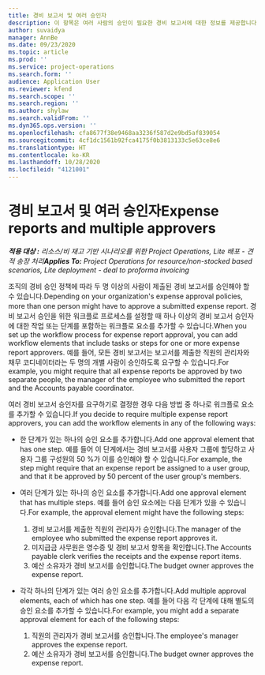 ```yaml
---
title: 경비 보고서 및 여러 승인자
description: 이 항목은 여러 사람의 승인이 필요한 경비 보고서에 대한 정보를 제공합니다.
author: suvaidya
manager: AnnBe
ms.date: 09/23/2020
ms.topic: article
ms.prod: ''
ms.service: project-operations
ms.search.form: ''
audience: Application User
ms.reviewer: kfend
ms.search.scope: ''
ms.search.region: ''
ms.author: shylaw
ms.search.validFrom: ''
ms.dyn365.ops.version: ''
ms.openlocfilehash: cfa8677f38e9468aa3236f587d2e9bd5af839054
ms.sourcegitcommit: 4cf1dc1561b92fca4175f0b3813133c5e63ce8e6
ms.translationtype: HT
ms.contentlocale: ko-KR
ms.lasthandoff: 10/28/2020
ms.locfileid: "4121001"
---
```

# <a name="expense-reports-and-multiple-approvers"></a><span data-ttu-id="bc754-103">경비 보고서 및 여러 승인자</span><span class="sxs-lookup"><span data-stu-id="bc754-103">Expense reports and multiple approvers</span></span>

<span data-ttu-id="bc754-104">_**적용 대상 :** 리소스/비 재고 기반 시나리오를 위한 Project Operations, Lite 배포 - 견적 송장 처리_</span><span class="sxs-lookup"><span data-stu-id="bc754-104">_**Applies To:** Project Operations for resource/non-stocked based scenarios, Lite deployment - deal to proforma invoicing_</span></span>

<span data-ttu-id="bc754-105">조직의 경비 승인 정책에 따라 두 명 이상의 사람이 제출된 경비 보고서를 승인해야 할 수 있습니다.</span><span class="sxs-lookup"><span data-stu-id="bc754-105">Depending on your organization's expense approval policies, more than one person might have to approve a submitted expense report.</span></span> <span data-ttu-id="bc754-106">경비 보고서 승인을 위한 워크플로 프로세스를 설정할 때 하나 이상의 경비 보고서 승인자에 대한 작업 또는 단계를 포함하는 워크플로 요소를 추가할 수 있습니다.</span><span class="sxs-lookup"><span data-stu-id="bc754-106">When you set up the workflow process for expense report approval, you can add workflow elements that include tasks or steps for one or more expense report approvers.</span></span> <span data-ttu-id="bc754-107">예를 들어, 모든 경비 보고서는 보고서를 제출한 직원의 관리자와 채무 코디네이터라는 두 명의 개별 사람이 승인하도록 요구할 수 있습니다.</span><span class="sxs-lookup"><span data-stu-id="bc754-107">For example, you might require that all expense reports be approved by two separate people, the manager of the employee who submitted the report and the Accounts payable coordinator.</span></span>

<span data-ttu-id="bc754-108">여러 경비 보고서 승인자를 요구하기로 결정한 경우 다음 방법 중 하나로 워크플로 요소를 추가할 수 있습니다.</span><span class="sxs-lookup"><span data-stu-id="bc754-108">If you decide to require multiple expense report approvers, you can add the workflow elements in any of the following ways:</span></span>

- <span data-ttu-id="bc754-109">한 단계가 있는 하나의 승인 요소를 추가합니다.</span><span class="sxs-lookup"><span data-stu-id="bc754-109">Add one approval element that has one step.</span></span> <span data-ttu-id="bc754-110">예를 들어 이 단계에서는 경비 보고서를 사용자 그룹에 할당하고 사용자 그룹 구성원의 50 %가 이를 승인해야 할 수 있습니다.</span><span class="sxs-lookup"><span data-stu-id="bc754-110">For example, the step might require that an expense report be assigned to a user group, and that it be approved by 50 percent of the user group's members.</span></span>
- <span data-ttu-id="bc754-111">여러 단계가 있는 하나의 승인 요소를 추가합니다.</span><span class="sxs-lookup"><span data-stu-id="bc754-111">Add one approval element that has multiple steps.</span></span> <span data-ttu-id="bc754-112">예를 들어 승인 요소에는 다음 단계가 있을 수 있습니다.</span><span class="sxs-lookup"><span data-stu-id="bc754-112">For example, the approval element might have the following steps:</span></span>

    1. <span data-ttu-id="bc754-113">경비 보고서를 제출한 직원의 관리자가 승인합니다.</span><span class="sxs-lookup"><span data-stu-id="bc754-113">The manager of the employee who submitted the expense report approves it.</span></span>
    2. <span data-ttu-id="bc754-114">미지급금 사무원은 영수증 및 경비 보고서 항목을 확인합니다.</span><span class="sxs-lookup"><span data-stu-id="bc754-114">The Accounts payable clerk verifies the receipts and the expense report items.</span></span>
    3. <span data-ttu-id="bc754-115">예산 소유자가 경비 보고서를 승인합니다.</span><span class="sxs-lookup"><span data-stu-id="bc754-115">The budget owner approves the expense report.</span></span>

- <span data-ttu-id="bc754-116">각각 하나의 단계가 있는 여러 승인 요소를 추가합니다.</span><span class="sxs-lookup"><span data-stu-id="bc754-116">Add multiple approval elements, each of which has one step.</span></span> <span data-ttu-id="bc754-117">예를 들어 다음 각 단계에 대해 별도의 승인 요소를 추가할 수 있습니다.</span><span class="sxs-lookup"><span data-stu-id="bc754-117">For example, you might add a separate approval element for each of the following steps:</span></span>

    1. <span data-ttu-id="bc754-118">직원의 관리자가 경비 보고서를 승인합니다.</span><span class="sxs-lookup"><span data-stu-id="bc754-118">The employee's manager approves the expense report.</span></span>
    2. <span data-ttu-id="bc754-119">예산 소유자가 경비 보고서를 승인합니다.</span><span class="sxs-lookup"><span data-stu-id="bc754-119">The budget owner approves the expense report.</span></span>
